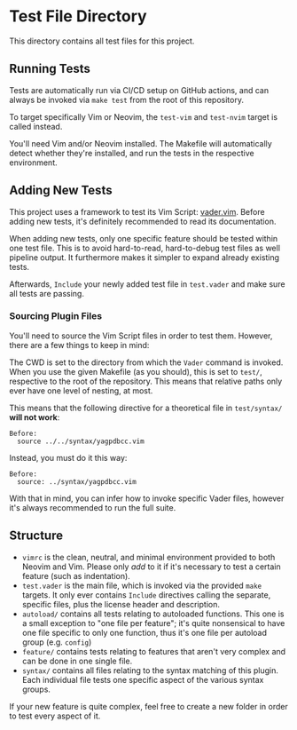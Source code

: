 # Test File Directory

This directory contains all test files for this project.

## Running Tests

Tests are automatically run via CI/CD setup on GitHub actions, and can always be invoked via `make test` from the root of
this repository.

To target specifically Vim or Neovim, the `test-vim` and `test-nvim` target is called instead.

You'll need Vim and/or Neovim installed. The Makefile will automatically detect whether they're installed, and run the tests
in the respective environment.

## Adding New Tests

This project uses a framework to test its Vim Script: [vader.vim](https://github.com/junegunn/vader.vim). Before adding new
tests, it's definitely recommended to read its documentation.

When adding new tests, only one specific feature should be tested within one test file. This is to avoid hard-to-read,
hard-to-debug test files as well pipeline output. It furthermore makes it simpler to expand already existing tests.

Afterwards, `Include` your newly added test file in `test.vader` and make sure all tests are passing.

### Sourcing Plugin Files

You'll need to source the Vim Script files in order to test them. However, there are a few things to keep in mind:

The CWD is set to the directory from which the `Vader` command is invoked. When you use the given Makefile (as you should),
this is set to `test/`, respective to the root of the repository. This means that relative paths only ever have one level of
nesting, at most.

This means that the following directive for a theoretical file in `test/syntax/` **will not work**:

```vim
Before:
  source ../../syntax/yagpdbcc.vim
```

Instead, you must do it this way:

```vim
Before:
  source: ../syntax/yagpdbcc.vim
```

With that in mind, you can infer how to invoke specific Vader files, however it's always recommended to run the full suite.

## Structure

* `vimrc` is the clean, neutral, and minimal environment provided to both Neovim and Vim. Please only *add* to it if it's
  necessary to test a certain feature (such as indentation).
* `test.vader` is the main file, which is invoked via the provided `make` targets. It only ever contains `Include` directives
  calling the separate, specific files, plus the license header and description.
* `autoload/` contains all tests relating to autoloaded functions. This one is a small exception to "one file per feature";
  it's quite nonsensical to have one file specific to only one function, thus it's one file per autoload group (e.g. `config`)
* `feature/` contains tests relating to features that aren't very complex and can be done in one single file.
* `syntax/` contains all files relating to the syntax matching of this plugin. Each individual file tests one specific aspect
  of the various syntax groups.

If your new feature is quite complex, feel free to create a new folder in order to test every aspect of it.
